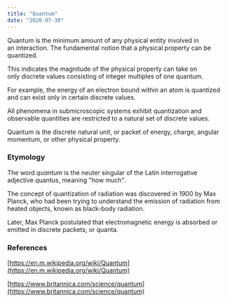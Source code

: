 ```yaml
---
title: "Quantum"
date: "2020-07-30"
---
```


Quantum is the minimum amount of any physical entity involved in an interaction. The fundamental notion that a physical property can be quantized.

This indicates the magnitude of the physical property can take on only discrete values consisting of integer multiples of one quantum.

For example, the energy of an electron bound within an atom is quantized and can exist only in certain discrete values.

All phenomena in submicroscopic systems exhibit quantization and observable quantities are restricted to a natural set of discrete values.

Quantum is the discrete natural unit, or packet of energy, charge, angular momentum, or other physical property.

### Etymology

The word _quantum_ is the neuter singular of the Latin interrogative adjective quantus, meaning "how much".

The concept of quantization of radiation was discovered in 1900 by Max Planck, who had been trying to understand the emission of radiation from heated objects, known as black-body radiation. 

Later, Max Planck postulated that electromagnetic energy is absorbed or emitted in discrete packets, or quanta.

### References

[https://en.m.wikipedia.org/wiki/Quantum](https://en.m.wikipedia.org/wiki/Quantum)

[https://www.britannica.com/science/quantum](https://www.britannica.com/science/quantum)
